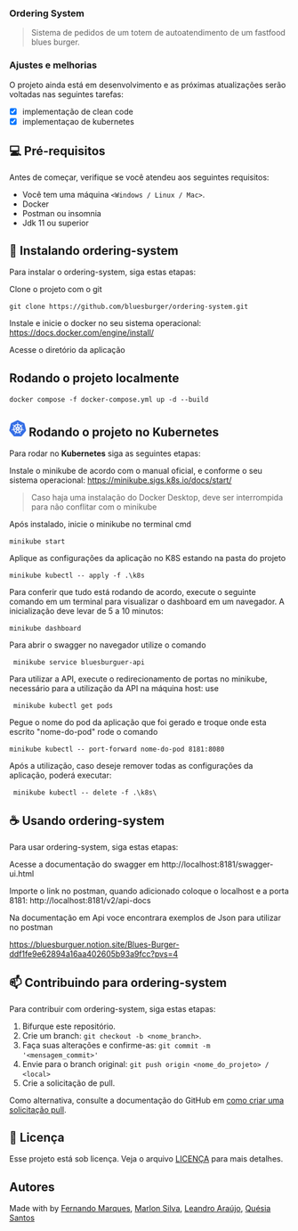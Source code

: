 ### Ordering System

> Sistema de pedidos de um totem de autoatendimento de um fastfood blues burger.

### Ajustes e melhorias

O projeto ainda está em desenvolvimento e as próximas atualizações serão voltadas nas seguintes tarefas:

- [x] implementação de clean code
- [x] implementaçao de kubernetes

## 💻 Pré-requisitos

Antes de começar, verifique se você atendeu aos seguintes requisitos:

* Você tem uma máquina `<Windows / Linux / Mac>`.
* Docker
* Postman ou insomnia
* Jdk 11 ou superior

## 🚀 Instalando ordering-system

Para instalar o ordering-system, siga estas etapas:

Clone o projeto com o git

```
git clone https://github.com/bluesburger/ordering-system.git
```

Instale e inicie o docker no seu sistema operacional: https://docs.docker.com/engine/install/

Acesse o diretório da aplicação


## Rodando o projeto localmente
```
docker compose -f docker-compose.yml up -d --build
```


## <img src="https://github.com/kubernetes/kubernetes/raw/master/logo/logo.png" width="30"> Rodando o projeto no Kubernetes

Para rodar no **Kubernetes** siga as seguintes etapas:

Instale o minikube de acordo com o manual oficial, e conforme o seu sistema operacional: https://minikube.sigs.k8s.io/docs/start/
> Caso haja uma instalação do Docker Desktop, deve ser interrompida para não conflitar com o minikube

Após instalado, inicie o minikube no terminal cmd 
```shell
minikube start
```

Aplique as configurações da aplicação no K8S estando na pasta do projeto
```shell
minikube kubectl -- apply -f .\k8s
```

Para conferir que tudo está rodando de acordo, execute o seguinte comando em um terminal para visualizar o dashboard em um navegador. A inicialização deve levar de 5 a 10 minutos:
```shell
minikube dashboard
```

Para abrir o swagger no navegador utilize o comando 

```shell
 minikube service bluesburguer-api
```

Para utilizar a API, execute o redirecionamento de portas no minikube, necessário para a utilização da API na máquina host:
use
```shell
 minikube kubectl get pods
```
Pegue o nome do pod da aplicação que foi gerado e troque onde esta escrito "nome-do-pod" rode o comando
```shell
minikube kubectl -- port-forward nome-do-pod 8181:8080
```

Após a utilização, caso deseje remover todas as configurações da aplicação, poderá executar:
```shell
 minikube kubectl -- delete -f .\k8s\
```


## ☕ Usando ordering-system

Para usar ordering-system, siga estas etapas:

Acesse a documentação do swagger em http://localhost:8181/swagger-ui.html

Importe o link no postman, quando adicionado coloque o localhost e a porta 8181: http://localhost:8181/v2/api-docs

Na documentação em Api voce encontrara exemplos de Json para utilizar no postman

https://bluesburguer.notion.site/Blues-Burger-ddf1fe9e62894a16aa402605b93a9fcc?pvs=4


## 📫 Contribuindo para ordering-system

Para contribuir com ordering-system, siga estas etapas:

1. Bifurque este repositório.
2. Crie um branch: `git checkout -b <nome_branch>`.
3. Faça suas alterações e confirme-as: `git commit -m '<mensagem_commit>'`
4. Envie para o branch original: `git push origin <nome_do_projeto> / <local>`
5. Crie a solicitação de pull.

Como alternativa, consulte a documentação do GitHub em [como criar uma solicitação pull](https://help.github.com/en/github/collaborating-with-issues-and-pull-requests/creating-a-pull-request).


## 📝 Licença

Esse projeto está sob licença. Veja o arquivo [LICENÇA](LICENSE.md) para mais detalhes.

## Autores
Made with by  [Fernando Marques](https://www.linkedin.com/in/fernando-pozo-marques-junior/), [Marlon Silva](https://www.linkedin.com/in/marlon-silva-43075a184/), [Leandro Araújo](https://www.linkedin.com/in/leandroaraujo-sp), [Quésia Santos
](https://www.linkedin.com/in/quesiasts/)